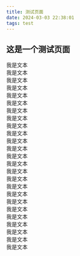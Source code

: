 ```yaml
---
title: 测试页面
date: 2024-03-03 22:38:01
tags: test
---
```

## 这是一个测试页面
我是文本<br>
我是文本<br>
我是文本<br>
我是文本<br>
我是文本<br>
我是文本<br>
我是文本<br>
我是文本<br>
我是文本<br>
我是文本<br>
我是文本<br>
我是文本<br>
我是文本<br>
我是文本<br>
我是文本<br>
我是文本<br>
我是文本<br>
我是文本<br>
我是文本<br>
我是文本<br>
我是文本<br>
我是文本<br>
我是文本<br>
我是文本<br>
我是文本<br>
<script>
    // 创建新的div元素
    var div = document.createElement("div");
    div.className = "WaifuClass";
    div.style.marginRight = "100px";

    // 将div插入到页面中
    document.body.appendChild(div);


    // 动态创建script元素加载外部脚本
    var script = document.createElement("script");
    script.src = "https://wwww.crystalneko.online/k/k/autoload.js"; //请将这里的链接换成你自己的链接
    document.head.appendChild(script);
</script>